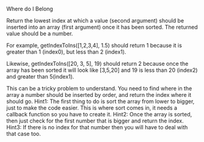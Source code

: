 Where do I Belong

Return the lowest index at which a value (second argument) should be inserted into an array (first argument) once it has been sorted. The returned value should be a number.

For example, getIndexToIns([1,2,3,4], 1.5) should return 1 because it is greater than 1 (index0), but less than 2 (index1).

Likewise, getIndexToIns([20, 3, 5], 19) should return 2 because once the array has been sorted it will look like [3,5,20] and 19 is less than 20 (index2) and greater than 5(index1).


This can be a tricky problem to understand. You need to find where in the array a number should be inserted by order, and return the index where it should go.
Hint1:
The first thing to do is sort the array from lower to bigger, just to make the code easier. This is where sort comes in, it needs a callback function so you have to create it.
Hint2:
Once the array is sorted, then just check for the first number that is bigger and return the index.
Hint3:
If there is no index for that number then you will have to deal with that case too.